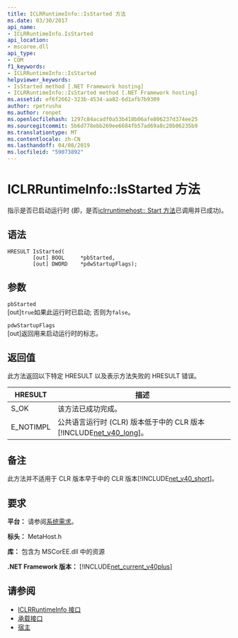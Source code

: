 ```yaml
---
title: ICLRRuntimeInfo::IsStarted 方法
ms.date: 03/30/2017
api_name:
- ICLRRuntimeInfo.IsStarted
api_location:
- mscoree.dll
api_type:
- COM
f1_keywords:
- ICLRRuntimeInfo::IsStarted
helpviewer_keywords:
- IsStarted method [.NET Framework hosting]
- ICLRRuntimeInfo::IsStarted method [.NET Framework hosting]
ms.assetid: ef6f2662-323b-4534-aa82-6d1afb7b9309
author: rpetrusha
ms.author: ronpet
ms.openlocfilehash: 1297c84acadf0a53b418b06afe806237d374ee25
ms.sourcegitcommit: 5b6d778ebb269ee6684fb57ad69a8c28b06235b9
ms.translationtype: MT
ms.contentlocale: zh-CN
ms.lasthandoff: 04/08/2019
ms.locfileid: "59073892"
---
```

# <a name="iclrruntimeinfoisstarted-method"></a>ICLRRuntimeInfo::IsStarted 方法
指示是否已启动运行时 (即，是否[iclrruntimehost:: Start 方法](../../../../docs/framework/unmanaged-api/hosting/iclrruntimehost-start-method.md)已调用并已成功)。  
  
## <a name="syntax"></a>语法  
  
```  
HRESULT IsStarted(  
        [out] BOOL     *pbStarted,  
        [out] DWORD    *pdwStartupFlags);  
```  
  
## <a name="parameters"></a>参数  
 `pbStarted`  
 [out]`true`如果此运行时已启动; 否则为`false`。  
  
 `pdwStartupFlags`  
 [out]返回用来启动运行时的标志。  
  
## <a name="return-value"></a>返回值  
 此方法返回以下特定 HRESULT 以及表示方法失败的 HRESULT 错误。  
  
|HRESULT|描述|  
|-------------|-----------------|  
|S_OK|该方法已成功完成。|  
|E_NOTIMPL|公共语言运行时 (CLR) 版本低于中的 CLR 版本[!INCLUDE[net_v40_long](../../../../includes/net-v40-long-md.md)]。|  
  
## <a name="remarks"></a>备注  
 此方法并不适用于 CLR 版本早于中的 CLR 版本[!INCLUDE[net_v40_short](../../../../includes/net-v40-short-md.md)]。  
  
## <a name="requirements"></a>要求  
 **平台：** 请参阅[系统需求](../../../../docs/framework/get-started/system-requirements.md)。  
  
 **标头：** MetaHost.h  
  
 **库：** 包含为 MSCorEE.dll 中的资源  
  
 **.NET Framework 版本：** [!INCLUDE[net_current_v40plus](../../../../includes/net-current-v40plus-md.md)]  
  
## <a name="see-also"></a>请参阅

- [ICLRRuntimeInfo 接口](../../../../docs/framework/unmanaged-api/hosting/iclrruntimeinfo-interface.md)
- [承载接口](../../../../docs/framework/unmanaged-api/hosting/hosting-interfaces.md)
- [宿主](../../../../docs/framework/unmanaged-api/hosting/index.md)
